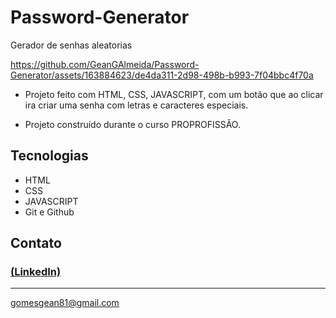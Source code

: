 # Password-Generator
Gerador de senhas aleatorias

https://github.com/GeanGAlmeida/Password-Generator/assets/163884623/de4da311-2d98-498b-b993-7f04bbc4f70a

- Projeto feito com HTML, CSS, JAVASCRIPT, com um botão que ao clicar ira criar uma senha com letras e caracteres especiais.

 - Projeto construído durante o curso PROPROFISSÃO.

## Tecnologias

- HTML
- CSS
- JAVASCRIPT
- Git e Github

## Contato
### [(LinkedIn)](https://www.linkedin.com/in/gean-almeida/)
-----
gomesgean81@gmail.com
